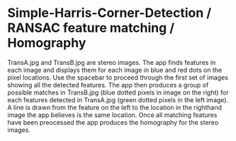 # Simple-Harris-Corner-Detection / RANSAC feature matching / Homography



TransA.jpg and TransB.jpg are stereo images. The app finds features in each image and displays them for 
each image in blue and red dots on the pixel locations. Use the spacebar to proceed through the first set of images showing all 
the detected features. The app then produces a group of possible matches in TransB.jpg (blue dotted pixels in image on 
the right) for each features detected in TransA.jpg (green dotted pixels in the left image). A line is drawn
from the feature on the left to the location in the righthand image the app believes is the same location. Once all 
matching features have been preocessed the app produces the homography for the stereo images. 

